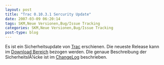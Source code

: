 ```yaml
---
layout: post
title: "Trac 0.10.3.1 Sercurity Update"
date: 2007-03-09 06:20:14
tags: SKM,Neue Versionen,Bug/Issue Tracking
categories: SKM,Neue Versionen,Bug/Issue Tracking
post-type: blog
---
```

Es ist ein Sicherheitsupdate von <a href="http://trac.edgewall.com"  title="Trac">Trac</a> erschienen. Die neueste Release kann im <a href=" http://trac.edgewall.org/wiki/TracDownload"  title="Download Bereich">Download Bereich</a> bezogen werden. DIe genaue Beschreibung der SicherheitslÃ¼cke ist im <a href="http://trac.edgewall.org/wiki/ChangeLog"  title="ChangeLog">ChangeLog</a> beschrieben.